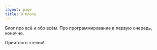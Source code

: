```yaml
---
layout: page
title: О блоге
---
```


Блог про всё и обо всём.
Про программирование в первую очередь, конечно.  

Приятного чтения!